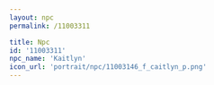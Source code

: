 ```yaml
---
layout: npc
permalink: /11003311

title: Npc
id: '11003311'
npc_name: 'Kaitlyn'
icon_url: 'portrait/npc/11003146_f_caitlyn_p.png'
---
```

